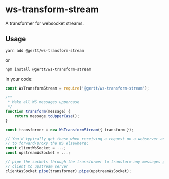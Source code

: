 # ws-transform-stream

A transformer for websocket streams.

## Usage

```sh
yarn add @gertt/ws-transform-stream
```

or

```sh
npm install @gertt/ws-transform-stream
```

In your code:

```js
const WsTransformStream = require('@gertt/ws-transform-stream');

/**
 * Make all WS messages uppercase
 */
function transform(message) {
    return message.toUpperCase();
}

const transformer = new WsTransformStream({ transform });

// You'd typically get these when receiving a request on a webserver and needing
// to forward/proxy the WS elsewhere;
const clientWsSocket = ...;
const upstreamWsSocket = ...;

// pipe the sockets through the transformer to transform any messages going from
// client to upstream server
clientWsSocket.pipe(transformer).pipe(upstreamWsSocket);
```
